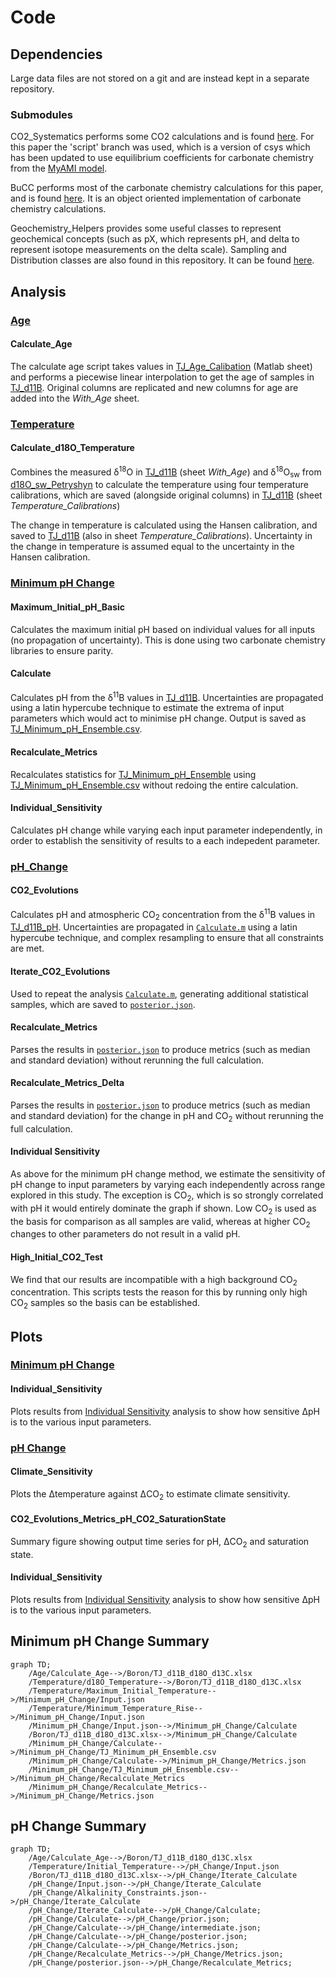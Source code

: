 
# Code
## Dependencies
Large data files are not stored on a git and are instead kept in a separate repository.

### Submodules
CO2_Systematics performs some CO2 calculations and is found [here](https://github.com/St-Andrews-Isotope-Geochemistry/CO2_Systematics). For this paper the 'script' branch was used, which is a version of csys which has been updated to use equilibrium coefficients for carbonate chemistry from the [MyAMI model](https://github.com/St-Andrews-Isotope-Geochemistry/MyAMI).

BuCC performs most of the carbonate chemistry calculations for this paper, and is found [here](https://github.com/St-Andrews-Isotope-Geochemistry/BuCC). It is an object oriented implementation of carbonate chemistry calculations.

Geochemistry_Helpers provides some useful classes to represent geochemical concepts (such as pX, which represents pH, and delta to represent isotope measurements on the delta scale). Sampling and Distribution classes are also found in this repository. It can be found [here](https://github.com/St-Andrews-Isotope-Geochemistry/Geochemistry_Helpers).


## Analysis
### <ins>Age</ins>
#### Calculate_Age
The calculate age script takes values in [TJ_Age_Calibation](./../Data/Age/TJ_Age_Calibration.xlsx) (Matlab sheet) and performs a piecewise linear interpolation to get the age of samples in [TJ_d11B](./../Data/Boron/TJ_d11B_d13C_d18O.xlsx). Original columns are replicated and new columns for age are added into the *With_Age* sheet.

### <ins>Temperature</ins>
#### Calculate_d18O_Temperature
Combines the measured &delta;<sup>18</sup>O in [TJ_d11B](./../Data/Boron/TJ_d11B_d13C_d18O.xlsx) (sheet *With_Age*) and &delta;<sup>18</sup>O<sub>sw</sub> from [d18O_sw_Petryshyn](./../Data/Temperature/d18O_sw_Petryshyn.json) to calculate the temperature using four temperature calibrations, which are saved (alongside original columns) in [TJ_d11B](./../Data/Boron/TJ_d11B_d13C_d18O.xlsx) (sheet *Temperature_Calibrations*)

The change in temperature is calculated using the Hansen calibration, and saved to [TJ_d11B](./../Data/Boron/TJ_d11B_d13C_d18O.xlsx) (also in sheet *Temperature_Calibrations*). Uncertainty in the change in temperature is assumed equal to the uncertainty in the Hansen calibration.

### <ins>Minimum pH Change</ins>
#### Maximum_Initial_pH_Basic
Calculates the maximum initial pH based on individual values for all inputs (no propagation of uncertainty). This is done using two carbonate chemistry libraries to ensure parity.

#### Calculate
Calculates pH from the &delta;<sup>11</sup>B values in [TJ_d11B](./../Data/Boron/TJ_d11B_d13C_d18O.xlsx). Uncertainties are propagated using a latin hypercube technique to estimate the extrema of input parameters which would act to minimise pH change. Output is saved as [TJ_Minimum_pH_Ensemble.csv](./../Data/Minimum_pH_Change/TJ_Minimum_pH_Ensemble.csv).

#### Recalculate_Metrics
Recalculates statistics for [TJ_Minimum_pH_Ensemble](./../Data/Minimum_pH_Change/TJ_Minimum_pH_Ensemble.csv) using [TJ_Minimum_pH_Ensemble.csv](./../Data/Minimum_pH_Change/TJ_Minimum_pH_Ensemble.csv) without redoing the entire calculation.

#### Individual_Sensitivity
Calculates pH change while varying each input parameter independently, in order to establish the sensitivity of results to a each indepedent parameter.


### <ins>pH_Change</ins>
#### CO2_Evolutions
Calculates pH and atmospheric CO<sub>2</sub> concentration from the &delta;<sup>11</sup>B values in [TJ_d11B_pH](./../Data/TJ_d11B_pH.xlsx). Uncertainties are propagated in [```Calculate.m```](./Analysis/pH_Change/Calculate.m) using a latin hypercube technique, and complex resampling to ensure that all constraints are met.

#### Iterate_CO2_Evolutions
Used to repeat the analysis [```Calculate.m```](./Analysis/pH_Change/Calculate.m), generating additional statistical samples, which are saved to [```posterior.json```](./../Data/pH_Change/posterior.json).

#### Recalculate_Metrics
Parses the results in [```posterior.json```](./../Data/pH_Change/posterior.json) to produce metrics (such as median and standard deviation) without rerunning the full calculation.

#### Recalculate_Metrics_Delta
Parses the results in [```posterior.json```](./../Data/pH_Change/posterior.json) to produce metrics (such as median and standard deviation) for the change in pH and CO<sub>2</sub> without rerunning the full calculation.

#### Individual Sensitivity
As above for the minimum pH change method, we estimate the sensitivity of pH change to input parameters by varying each independently across range explored in this study. The exception is CO<sub>2</sub>, which is so strongly correlated with pH it would entirely dominate the graph if shown. Low CO<sub>2</sub> is used as the basis for comparison as all samples are valid, whereas at higher CO<sub>2</sub> changes to other parameters do not result in a valid pH.

#### High_Initial_CO2_Test
We find that our results are incompatible with a high background CO<sub>2</sub> concentration. This scripts tests the reason for this by running only high CO<sub>2</sub> samples so the basis can be established.

## Plots
### <ins>Minimum pH Change</ins>
#### Individual_Sensitivity
Plots results from [Individual Sensitivity](./../Analysis/Minimum_pH_Change/Individual_Sensitivity) analysis to show how sensitive &Delta;pH is to the various input parameters.

### <ins>pH Change</ins>
#### Climate_Sensitivity
Plots the &Delta;temperature against &Delta;CO<sub>2</sub> to estimate climate sensitivity.

#### CO2_Evolutions_Metrics_pH_CO2_SaturationState
Summary figure showing output time series for pH, &Delta;CO<sub>2</sub> and saturation state.

#### Individual_Sensitivity
Plots results from [Individual Sensitivity](./../Analysis/pH_Change/Individual_Sensitivity) analysis to show how sensitive &Delta;pH is to the various input parameters.

## Minimum pH Change Summary
```mermaid
graph TD;
    /Age/Calculate_Age-->/Boron/TJ_d11B_d18O_d13C.xlsx
    /Temperature/d18O_Temperature-->/Boron/TJ_d11B_d18O_d13C.xlsx
    /Temperature/Maximum_Initial_Temperature-->/Minimum_pH_Change/Input.json
    /Temperature/Minimum_Temperature_Rise-->/Minimum_pH_Change/Input.json
    /Minimum_pH_Change/Input.json-->/Minimum_pH_Change/Calculate
    /Boron/TJ_d11B_d18O_d13C.xlsx-->/Minimum_pH_Change/Calculate
    /Minimum_pH_Change/Calculate-->/Minimum_pH_Change/TJ_Minimum_pH_Ensemble.csv
    /Minimum_pH_Change/Calculate-->/Minimum_pH_Change/Metrics.json
    /Minimum_pH_Change/TJ_Minimum_pH_Ensemble.csv-->/Minimum_pH_Change/Recalculate_Metrics
    /Minimum_pH_Change/Recalculate_Metrics-->/Minimum_pH_Change/Metrics.json
```

## pH Change Summary
```mermaid
graph TD;
    /Age/Calculate_Age-->/Boron/TJ_d11B_d18O_d13C.xlsx
    /Temperature/Initial_Temperature-->/pH_Change/Input.json
    /Boron/TJ_d11B_d18O_d13C.xlsx-->/pH_Change/Iterate_Calculate
    /pH_Change/Input.json-->/pH_Change/Iterate_Calculate
    /pH_Change/Alkalinity_Constraints.json-->/pH_Change/Iterate_Calculate
    /pH_Change/Iterate_Calculate-->/pH_Change/Calculate;
    /pH_Change/Calculate-->/pH_Change/prior.json;
    /pH_Change/Calculate-->/pH_Change/intermediate.json;
    /pH_Change/Calculate-->/pH_Change/posterior.json;
    /pH_Change/Calculate-->/pH_Change/Metrics.json;
    /pH_Change/Recalculate_Metrics-->/pH_Change/Metrics.json;
    /pH_Change/posterior.json-->/pH_Change/Recalculate_Metrics;
```
